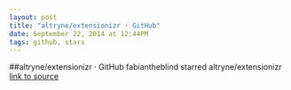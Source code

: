 ```yaml
---
layout: post
title: "altryne/extensionizr · GitHub"
date: September 22, 2014 at 12:44PM
tags: github, stars
---
```

##altryne/extensionizr · GitHub
fabiantheblind starred altryne/extensionizr
[link to source](http://ift.tt/1hj8Xgm) 
